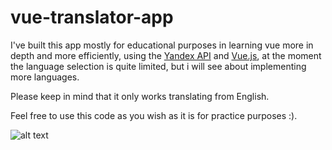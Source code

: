 # vue-translator-app
I've built this app mostly for educational purposes in learning vue more in depth and more efficiently, using the [Yandex API](https://tech.yandex.com/translate/) and [Vue.js](https://vuejs.org), at the moment the language selection is quite limited, but i will see about implementing more languages.

Please keep in mind that it only works translating from English.

Feel free to use this code as you wish as it is for practice purposes :).

![alt text][logo]

[logo]:(https://github.com/alevalenti44/vue-translator-app/blob/master/translatapp.gif)



